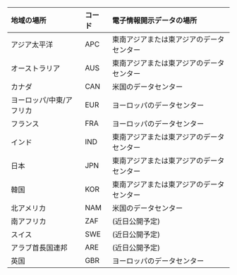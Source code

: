
|**地域の場所**             |**コード**|**電子情報開示データの場所**      |
|:----------------------------|:-------|:---------------------------------|
|アジア太平洋                 |APC     |東南アジアまたは東アジアのデータ センター|
|オーストラリア                    |AUS     |東南アジアまたは東アジアのデータ センター|
|カナダ                       |CAN     |米国のデータセンター                    |
|ヨーロッパ/中東/アフリカ|EUR     |ヨーロッパのデータセンター                |
|フランス                       |FRA     |ヨーロッパのデータセンター                |
|インド                        |IND     |東南アジアまたは東アジアのデータ センター|
|日本                        |JPN     |東南アジアまたは東アジアのデータ センター|
|韓国                        |KOR     |東南アジアまたは東アジアのデータ センター|
|北アメリカ                |NAM     |米国のデータセンター                    |
|南アフリカ                 |ZAF     |(近日公開予定)                     |
|スイス                  |SWE     |(近日公開予定)                     |
|アラブ首長国連邦         |ARE     |(近日公開予定)                     |
|英国               |GBR     |ヨーロッパのデータセンター                |
